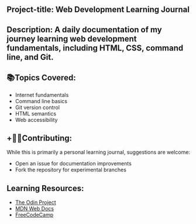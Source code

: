 
## Project-title: Web Development Learning Journal

## Description: A daily documentation of my journey learning web development fundamentals, including HTML, CSS, command line, and Git.

## 📚Topics Covered:
- Internet fundamentals
- Command line basics
- Git version control
- HTML semantics
- Web accessibility

## +👋🤝Contributing:
While this is primarily a personal learning journal, suggestions are welcome:
- Open an issue for documentation improvements
- Fork the repository for experimental branches

## Learning Resources:
- [The Odin Project](https://www.theodinproject.com/)
- [MDN Web Docs](https://developer.mozilla.org/)
- [FreeCodeCamp](https://www.freecodecamp.org/)

